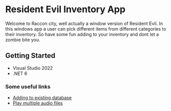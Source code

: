 # Resident Evil Inventory App
Welcome to Raccon city, well actually a window version of Resident Evil. In this windows app 
a user can pick different items from different categories to their inventory. So have some fun adding to your inventory
and dont let a zombie bite you.

## Getting Started
- Visual Studio 2022
- .NET 6

### Some useful links
- [Adding to existing database](https://docs.microsoft.com/en-us/ef/core/get-started/overview/first-app?tabs=netcore-cli)
- [Play multiple audio files](https://www.youtube.com/watch?v=Ga-_hvPUJKc)

